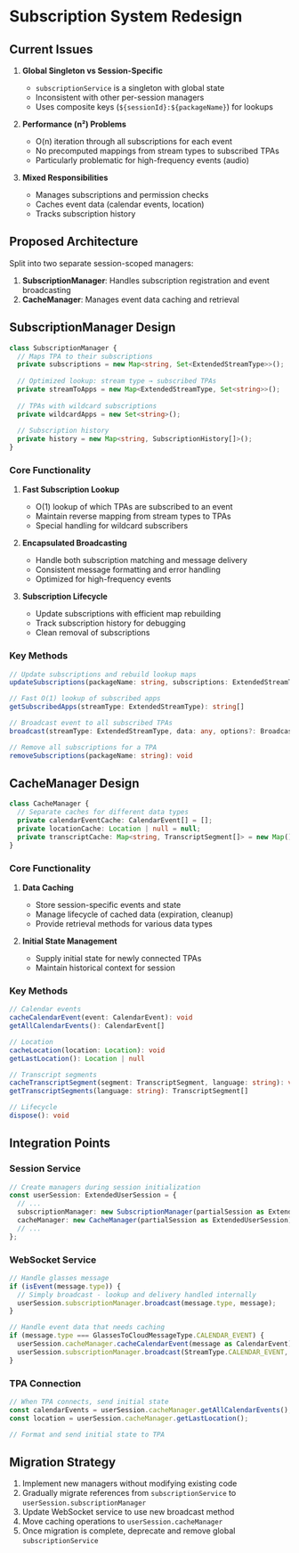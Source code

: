 # Subscription System Redesign

## Current Issues

1. **Global Singleton vs Session-Specific**
   - `subscriptionService` is a singleton with global state
   - Inconsistent with other per-session managers
   - Uses composite keys (`${sessionId}:${packageName}`) for lookups

2. **Performance (n²) Problems**
   - O(n) iteration through all subscriptions for each event
   - No precomputed mappings from stream types to subscribed TPAs
   - Particularly problematic for high-frequency events (audio)

3. **Mixed Responsibilities**
   - Manages subscriptions and permission checks
   - Caches event data (calendar events, location)
   - Tracks subscription history

## Proposed Architecture

Split into two separate session-scoped managers:

1. **SubscriptionManager**: Handles subscription registration and event broadcasting
2. **CacheManager**: Manages event data caching and retrieval

## SubscriptionManager Design

```typescript
class SubscriptionManager {
  // Maps TPA to their subscriptions
  private subscriptions = new Map<string, Set<ExtendedStreamType>>();
  
  // Optimized lookup: stream type → subscribed TPAs
  private streamToApps = new Map<ExtendedStreamType, Set<string>>();
  
  // TPAs with wildcard subscriptions
  private wildcardApps = new Set<string>();
  
  // Subscription history
  private history = new Map<string, SubscriptionHistory[]>();
}
```

### Core Functionality

1. **Fast Subscription Lookup**
   - O(1) lookup of which TPAs are subscribed to an event
   - Maintain reverse mapping from stream types to TPAs
   - Special handling for wildcard subscribers

2. **Encapsulated Broadcasting**
   - Handle both subscription matching and message delivery
   - Consistent message formatting and error handling
   - Optimized for high-frequency events

3. **Subscription Lifecycle**
   - Update subscriptions with efficient map rebuilding
   - Track subscription history for debugging
   - Clean removal of subscriptions

### Key Methods

```typescript
// Update subscriptions and rebuild lookup maps
updateSubscriptions(packageName: string, subscriptions: ExtendedStreamType[]): void

// Fast O(1) lookup of subscribed apps
getSubscribedApps(streamType: ExtendedStreamType): string[]

// Broadcast event to all subscribed TPAs
broadcast(streamType: ExtendedStreamType, data: any, options?: BroadcastOptions): void

// Remove all subscriptions for a TPA
removeSubscriptions(packageName: string): void
```

## CacheManager Design

```typescript
class CacheManager {
  // Separate caches for different data types
  private calendarEventCache: CalendarEvent[] = [];
  private locationCache: Location | null = null;
  private transcriptCache: Map<string, TranscriptSegment[]> = new Map();
}
```

### Core Functionality

1. **Data Caching**
   - Store session-specific events and state
   - Manage lifecycle of cached data (expiration, cleanup)
   - Provide retrieval methods for various data types

2. **Initial State Management**
   - Supply initial state for newly connected TPAs
   - Maintain historical context for session

### Key Methods

```typescript
// Calendar events
cacheCalendarEvent(event: CalendarEvent): void
getAllCalendarEvents(): CalendarEvent[]

// Location
cacheLocation(location: Location): void
getLastLocation(): Location | null

// Transcript segments
cacheTranscriptSegment(segment: TranscriptSegment, language: string): void
getTranscriptSegments(language: string): TranscriptSegment[]

// Lifecycle
dispose(): void
```

## Integration Points

### Session Service
```typescript
// Create managers during session initialization
const userSession: ExtendedUserSession = {
  // ...
  subscriptionManager: new SubscriptionManager(partialSession as ExtendedUserSession),
  cacheManager: new CacheManager(partialSession as ExtendedUserSession),
  // ...
};
```

### WebSocket Service
```typescript
// Handle glasses message
if (isEvent(message.type)) {
  // Simply broadcast - lookup and delivery handled internally
  userSession.subscriptionManager.broadcast(message.type, message);
}

// Handle event data that needs caching
if (message.type === GlassesToCloudMessageType.CALENDAR_EVENT) {
  userSession.cacheManager.cacheCalendarEvent(message as CalendarEvent);
  userSession.subscriptionManager.broadcast(StreamType.CALENDAR_EVENT, message);
}
```

### TPA Connection
```typescript
// When TPA connects, send initial state
const calendarEvents = userSession.cacheManager.getAllCalendarEvents();
const location = userSession.cacheManager.getLastLocation();

// Format and send initial state to TPA
```

## Migration Strategy

1. Implement new managers without modifying existing code
2. Gradually migrate references from `subscriptionService` to `userSession.subscriptionManager`
3. Update WebSocket service to use new broadcast method
4. Move caching operations to `userSession.cacheManager`
5. Once migration is complete, deprecate and remove global `subscriptionService`
